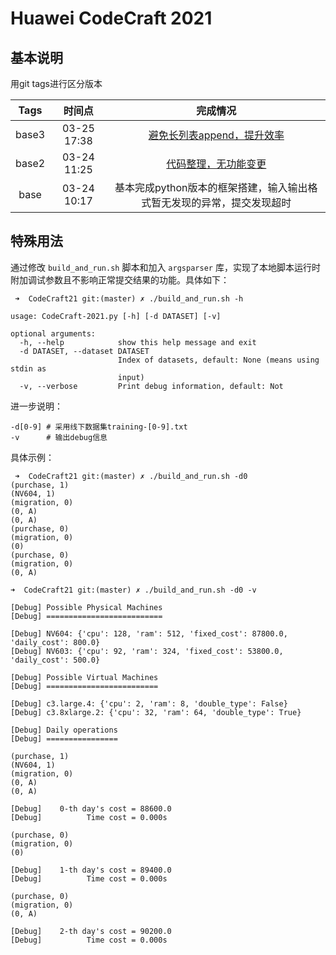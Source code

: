 # Huawei CodeCraft 2021

## 基本说明

用git tags进行区分版本

| Tags | 时间点 | 完成情况 |
| :---: | :---: | :---: |
| base3 | 03-25 17:38 | [避免长列表append，提升效率](../../commit/59b3baebc4c3809a8d2ed237596980894cbdea0b) |
| base2 | 03-24 11:25 | [代码整理，无功能变更](../../commit/ee6810bcd6cbe12905812b5bcfdbaf9df475cba4) |
| base | 03-24 10:17 | 基本完成python版本的框架搭建，输入输出格式暂无发现的异常，提交发现超时 |

## 特殊用法

通过修改 `build_and_run.sh` 脚本和加入 `argsparser` 库，实现了本地脚本运行时附加调试参数且不影响正常提交结果的功能。具体如下：

```shell script
 ➜  CodeCraft21 git:(master) ✗ ./build_and_run.sh -h    

usage: CodeCraft-2021.py [-h] [-d DATASET] [-v]

optional arguments:
  -h, --help            show this help message and exit
  -d DATASET, --dataset DATASET
                        Index of datasets, default: None (means using stdin as
                        input)
  -v, --verbose         Print debug information, default: Not
```

进一步说明：

```
-d[0-9] # 采用线下数据集training-[0-9].txt
-v      # 输出debug信息
```

具体示例：

```shell script
 ➜  CodeCraft21 git:(master) ✗ ./build_and_run.sh -d0   
(purchase, 1)
(NV604, 1)
(migration, 0)
(0, A)
(0, A)
(purchase, 0)
(migration, 0)
(0)
(purchase, 0)
(migration, 0)
(0, A)
```

```shell script
➜  CodeCraft21 git:(master) ✗ ./build_and_run.sh -d0 -v

[Debug] Possible Physical Machines
[Debug] ==========================

[Debug] NV604: {'cpu': 128, 'ram': 512, 'fixed_cost': 87800.0, 'daily_cost': 800.0}
[Debug] NV603: {'cpu': 92, 'ram': 324, 'fixed_cost': 53800.0, 'daily_cost': 500.0}

[Debug] Possible Virtual Machines
[Debug] =========================

[Debug] c3.large.4: {'cpu': 2, 'ram': 8, 'double_type': False}
[Debug] c3.8xlarge.2: {'cpu': 32, 'ram': 64, 'double_type': True}

[Debug] Daily operations
[Debug] ================

(purchase, 1)
(NV604, 1)
(migration, 0)
(0, A)
(0, A)

[Debug]    0-th day's cost = 88600.0
[Debug]          Time cost = 0.000s

(purchase, 0)
(migration, 0)
(0)

[Debug]    1-th day's cost = 89400.0
[Debug]          Time cost = 0.000s

(purchase, 0)
(migration, 0)
(0, A)

[Debug]    2-th day's cost = 90200.0
[Debug]          Time cost = 0.000s

```